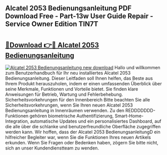 ## Alcatel 2053 Bedienungsanleitung PDF Download Free - Part-13w User Guide Repair - Service Owner Edition TIN7T

# <h2><a href="http://df4k6e.blite.top/?on=Alcatel+2053+Bedienungsanleitung">🔗Download 👉🔴 Alcatel 2053 Bedienungsanleitung</a></h2>

[![Alcatel 2053 Bedienungsanleitung new download](https://i.imgur.com/lujVjoI.png)](http://df4k6e.blite.top/?on=Alcatel+2053+Bedienungsanleitung)
Hallo und willkommen zum Benutzerhandbuch für Ihr neu installiertes Alcatel 2053 Bedienungsanleitung. Dieser Leitfaden soll Ihnen helfen, das Beste aus Ihrem Produkt herauszuholen, indem er einen umfassenden Überblick über seine Merkmale, Funktionen und Vorteile bietet. Sie finden klare Anweisungen für Betrieb, Wartung und Fehlerbehebung. Sicherheitsvorkehrungen für den Innenbereich Bitte beachten Sie alle Sicherheitsvorkehrungen, wenn Sie Ihren neuen Alcatel 2053 Bedienungsanleitung in Innenräumen verwenden. Zu den REDDDDDDD-Funktionen gehören biometrische Authentifizierung, Smart-Home-Integration, automatische Updates und ein personalisiertes Dashboard, auf die alle über die schlanke und benutzerfreundliche Oberfläche zugegriffen werden kann. Wir hoffen, dass der Alcatel 2053 BedienungsanleitungD ein hilfreicher Begleiter war, wenn Sie die Funktionen Ihres neuen Artikels erkunden. Wenn Sie Fragen oder Bedenken haben, zögern Sie bitte nicht, sich an unser Kundendienstteam zu wenden.
